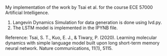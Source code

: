 My implementation of the work by Tsai et al. for the course ECE 57000 Artificial Intelligence. 
1. Langevin Dynamics Simulation for data generation is done using lvd.py.
2. The LSTM model is implemented in the IPYNB file.

Reference: 
Tsai, S. T., Kuo, E. J., & Tiwary, P. (2020). Learning molecular dynamics with simple language model built upon long short-term memory neural network. Nature communications, 11(1), 5115.
